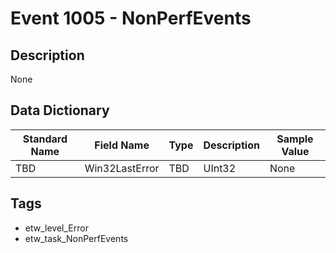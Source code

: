 # Event 1005 - NonPerfEvents

## Description
None

## Data Dictionary
|Standard Name|Field Name|Type|Description|Sample Value|
|---|---|---|---|---|
|TBD|Win32LastError|TBD|UInt32|None|None|

## Tags
* etw_level_Error
* etw_task_NonPerfEvents